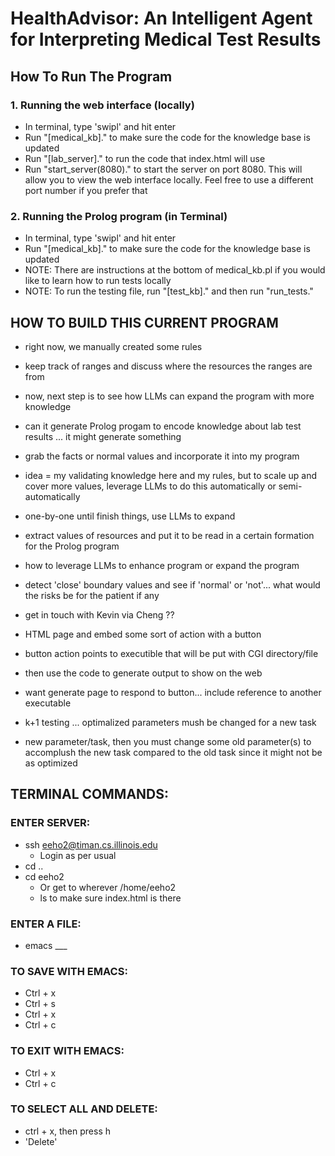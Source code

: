 # HealthAdvisor: An Intelligent Agent for Interpreting Medical Test Results

## How To Run The Program

### 1. Running the web interface (locally)
- In terminal, type 'swipl' and hit enter
- Run "[medical_kb]." to make sure the code for the knowledge base is updated
- Run "[lab_server]." to run the code that index.html will use
- Run "start_server(8080)." to start the server on port 8080. This will allow you to view the web interface locally. Feel free to use a different port number if you prefer that

### 2. Running the Prolog program (in Terminal)
- In terminal, type 'swipl' and hit enter
- Run "[medical_kb]." to make sure the code for the knowledge base is updated
- NOTE: There are instructions at the bottom of medical_kb.pl if you would like to learn how to run tests locally
- NOTE: To run the testing file, run "[test_kb]." and then run "run_tests."


## HOW TO BUILD THIS CURRENT PROGRAM 
- right now, we manually created some rules
- keep track of ranges and discuss where the resources the ranges are from
- now, next step is to see how LLMs can expand the program with more knowledge
- can it generate Prolog progam to encode knowledge about lab test results ... it might generate something
- grab the facts or normal values and incorporate it into my program
- idea = my validating knowledge here and my rules, but to scale up and cover more values, leverage LLMs to do this automatically or semi-automatically
- one-by-one until finish things, use LLMs to expand
- extract values of resources and put it to be read in a certain formation for the Prolog program
- how to leverage LLMs to enhance program or expand the program
- detect 'close' boundary values and see if 'normal' or 'not'... what would the risks be for the patient if any
- get in touch with Kevin via Cheng ??
- HTML page and embed some sort of action with a button
- button action points to executible that will be put with CGI directory/file
- then use the code to generate output to show on the web
- want generate page to respond to button... include reference to another executable

- k+1 testing ... optimalized parameters mush be changed for a new task
- new parameter/task, then you must change some old parameter(s) to accomplush the new task compared to the old task since it might not be as optimized



## TERMINAL COMMANDS:
### ENTER SERVER:
- ssh eeho2@timan.cs.illinois.edu
    - Login as per usual
- cd ..
- cd eeho2
    - Or get to wherever /home/eeho2
    - ls to make sure index.html is there

### ENTER A FILE: 
- emacs ___<file name>


### TO SAVE WITH EMACS:
- Ctrl + x
- Ctrl + s
- Ctrl + x
- Ctrl + c

### TO EXIT WITH EMACS:
- Ctrl + x
- Ctrl + c

### TO SELECT ALL AND DELETE:
- ctrl + x, then press h
- 'Delete'
